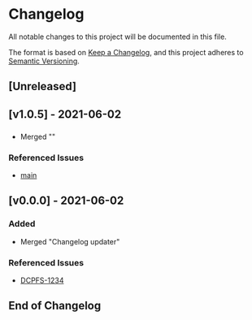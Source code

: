 # Changelog
All notable changes to this project will be documented in this file.

The format is based on [Keep a Changelog](https://keepachangelog.com/en/1.0.0/),
and this project adheres to [Semantic Versioning](https://semver.org/spec/v2.0.0.html).

## [Unreleased]

## [v1.0.5] - 2021-06-02
### 
- Merged ""
### Referenced Issues
- [main](https://github.com/KrogerWalt/action-update-changelog/issues/main)


## [v0.0.0] - 2021-06-02
### Added
- Merged "Changelog updater"
### Referenced Issues
- [DCPFS-1234](https://github.com/KrogerWalt/action-update-changelog/issues/DCPFS-1234)


## End of Changelog
